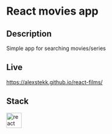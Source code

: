 




# React movies app

## Description 
Simple app for searching movies/series

## Live
https://alexstekk.github.io/react-films/
## Stack
<p>
<img src="https://img.shields.io/badge/React-61DAFB?logo=react&logoColor=black&style=for-the-badge" height="40" alt="react logo"  />
</p>

